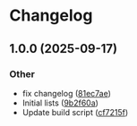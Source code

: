 # Changelog
## 1.0.0 (2025-09-17)


### Other

* fix changelog ([81ec7ae](https://github.com/jeppeburchardt/ea30k/commits/81ec7ae0f7ecd0221927e345bf5061583d686015))
* Initial lists ([9b2f60a](https://github.com/jeppeburchardt/ea30k/commits/9b2f60aaebd33888a0ccc5a0c4cad19fba93128d))
* Update build script ([cf7215f](https://github.com/jeppeburchardt/ea30k/commits/cf7215fdf0600438e57017d5aa72f72f2ca9ec28))
